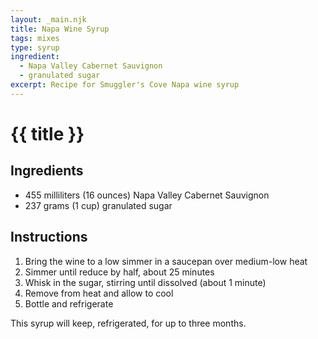 ```yaml
---
layout: _main.njk
title: Napa Wine Syrup
tags: mixes
type: syrup
ingredient:
  - Napa Valley Cabernet Sauvignon
  - granulated sugar
excerpt: Recipe for Smuggler's Cove Napa wine syrup
---
```


<!-- markdownlint-disable MD025 -->
# {{ title }}
<!-- markdownlint-enable MD025 -->

## Ingredients

* 455 milliliters (16 ounces) Napa Valley Cabernet Sauvignon
* 237 grams (1 cup) granulated sugar

## Instructions

1. Bring the wine to a low simmer in a saucepan over medium-low heat
2. Simmer until reduce by half, about 25 minutes
3. Whisk in the sugar, stirring until dissolved (about 1 minute)
4. Remove from heat and allow to cool
5. Bottle and refrigerate

<tiki-callout type="note">

  This syrup will keep, refrigerated, for up to three months.

</tiki-callout>

<div
  data-cat[0]="Syrup"
  data-ingredient[0]="Wine, Cabernet Sauvignon"
  data-ingredient[1]="Wine, dry white"
  data-ingredient[2]="Sugar, granulated"
  data-pagefind-filter="
    Category[data-cat[0]],
    Ingredient[data-ingredient[0]],
    Ingredient[data-ingredient[1]],
    Ingredient[data-ingredient[2]]
  "
>
</div>
